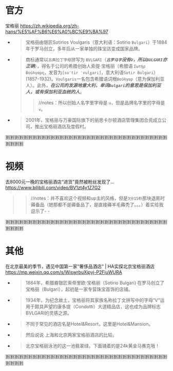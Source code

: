 
# 官方

宝格丽 https://zh.wikipedia.org/zh-hans/%E5%AF%B6%E6%A0%BC%E9%BA%97
- > 宝格丽由银匠Sotirios Voulgaris（意大利语：Sotirio `Bulgari`）于1884年于罗马创立，多年后从一家单独的珠宝店变成国家品牌。
- > 商标通常以`古典拉丁字母`拼写为 `BVLGARI`（***`古罗马字`没有`U`，所以`BULGARI`亦正确***），得名于公司的希腊创始人索提·宝格丽（希腊语 `Σωτήρ Βούλγαρη`，发音为`[soˈtir ˈvulɣari]`，意大利语`Sotir Bulgari`）(1857–1932)。`Voulgaris`一名包含希腊语词根`Βούλγαρ`（意为保加利亚人）。此外，***在公司的发源地意大利，单词`Bulgari`的意思是保加利亚人，或有保加利亚血统的人***。
  >> //notes：所以创始人名字里字母是 `u`，但是品牌名字里的字母是 `v`。
- > 2001年，宝格丽与万豪国际旗下的丽思卡尔顿酒店管理集团合资成立公司，推出宝格丽酒店及度假村。

:u5272::u5272::u5272::u5272::u5272::u5272::u5272::u5272::u5272::u5272::u5272::u5272::u5272::u5272::u5272::u5272::u5272::u5272::u5272::u5272::u5272::u5272::u5272::u5272::u5272::u5272::u5272::u5272::u5272::u5272::u5272::u5272::u5272::u5272::u5272::u5272::u5272::u5272::u5272::u5272:

# 视频

去8000元一晚的宝格丽酒店“进货”竟然被粉丝发现了… https://www.bilibili.com/video/BV1zt4y1Z7G2
>> //notes：并不喜欢这个视频和up主的风格，但是`3分15秒`那块退房时薅备品（她那都不是薅备品了，是直接薅羊毛薅秃了。。。）着实给我逗乐了- -

:u5272::u5272::u5272::u5272::u5272::u5272::u5272::u5272::u5272::u5272::u5272::u5272::u5272::u5272::u5272::u5272::u5272::u5272::u5272::u5272::u5272::u5272::u5272::u5272::u5272::u5272::u5272::u5272::u5272::u5272::u5272::u5272::u5272::u5272::u5272::u5272::u5272::u5272::u5272::u5272:

# 其他

在北京最美的季节，遇见中国第一家“奢侈品酒店” | HA实探北京宝格丽酒店 https://mp.weixin.qq.com/s/WiswrbuXjpyj-P2FiuWURA
- > 1884年，希腊裔银匠索帝里欧·宝格丽（Sotirio Bulgari) 在罗马创立了宝格丽（Bulgari），起初是一家专营珠宝首饰的店铺。
- > 1934年，为纪念故土，宝格丽将其家族名称拉丁文拼写中的字母“V”运用于颇具声望的康多提（Condotti）大道精品店，这也成为品牌标志BVLGARI的灵感之源。
- > 不同于常见的酒店名是Hotel&Resort，这里是Hotel&Mansion。
- > 然后说说 上海和北京两家宝格丽酒店的比较。
- > 北京宝格丽泳池的这一池翡翠绿。下面铺着的是24k黄金马赛克哦！

:u5272::u5272::u5272::u5272::u5272::u5272::u5272::u5272::u5272::u5272::u5272::u5272::u5272::u5272::u5272::u5272::u5272::u5272::u5272::u5272::u5272::u5272::u5272::u5272::u5272::u5272::u5272::u5272::u5272::u5272::u5272::u5272::u5272::u5272::u5272::u5272::u5272::u5272::u5272::u5272:
